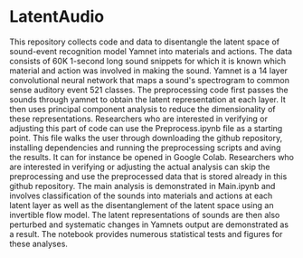 # LatentAudio
This repository collects code and data to disentangle the latent space of sound-event recognition model Yamnet into materials and actions. The data consists of 60K 1-second long sound snippets for which it is known which material and action was involved in making the sound. Yamnet is a 14 layer convolutional neural network that maps a sound's spectrogram to common sense auditory event 521 classes. The preprocessing code first passes the sounds through yamnet to obtain the latent representation at each layer. It then uses principal component analysis to reduce the dimensionality of these representations. Researchers who are interested in verifying or adjusting this part of code can use the Preprocess.ipynb file as a starting point. This file walks the user through downloading the github repository, installing dependencies and running the preprocessing scripts and aving the results. It can for instance be opened in Google Colab. Researchers who are interested in verifying or adjusting the actual analysis can skip the preprocessing and use the preprocessed data that is stored already in this github repository. The main analysis is demonstrated in Main.ipynb and involves classification of the sounds into materials and actions at each latent layer as well as the disentanglement of the latent space using an invertible flow model. The latent representations of sounds are then also perturbed and systematic changes in Yamnets output are demonstrated as a result. The notebook provides numerous statistical tests and figures for these analyses.
